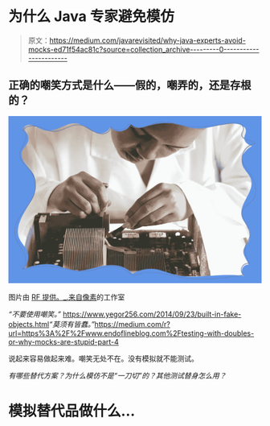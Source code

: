 # 为什么 Java 专家避免模仿

> 原文：<https://medium.com/javarevisited/why-java-experts-avoid-mocks-ed71f54ac81c?source=collection_archive---------0----------------------->

## 正确的嘲笑方式是什么——假的，嘲弄的，还是存根的？

![](img/e684f4b0cd20cbbaeb8dc1d4577a8501.png)

图片由 [RF 提供。_.来自](https://www.pexels.com/@rethaferguson?utm_content=attributionCopyText&utm_medium=referral&utm_source=pexels)[像素](https://www.pexels.com/photo/crop-focused-repairman-fixing-graphics-card-on-computer-3825582/?utm_content=attributionCopyText&utm_medium=referral&utm_source=pexels)的工作室

*“不要使用嘲笑。”* <https://www.yegor256.com/2014/09/23/built-in-fake-objects.html>*“莫须有皆蠢。”*<https://medium.com/r?url=https%3A%2F%2Fwww.endoflineblog.com%2Ftesting-with-doubles-or-why-mocks-are-stupid-part-4>

说起来容易做起来难。嘲笑无处不在。没有模拟就不能测试。

*有哪些替代方案？为什么模仿不是“一刀切”的？其他测试替身怎么用？*

# 模拟替代品做什么…